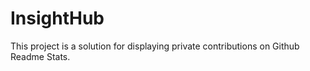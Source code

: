 # InsightHub
This project is a solution for displaying private contributions on Github Readme Stats.

